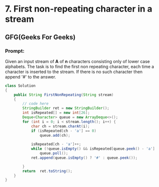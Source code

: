 # 7. First non-repeating character in a stream
## GFG(Geeks For Geeks)
### Prompt:
Given an input stream of **A** of **n** characters consisting only of lower case alphabets. The task is to find the first non repeating character, each time a character is inserted to the stream. If there is no such character then append '#' to the answer.

```java
class Solution
{
    public String FirstNonRepeating(String stream)
    {
        // code here
        StringBuilder ret = new StringBuilder();
		int isRepeated[] = new int[26];
		Deque<Character> queue = new ArrayDeque<>();
		for (int i = 0; i < stream.length(); i++) {
			char ch = stream.charAt(i);
			if (isRepeated[ch - 'a'] == 0)
				queue.add(ch);
			
			isRepeated[ch - 'a']++;
			while (!queue.isEmpty() && isRepeated[queue.peek() - 'a'] != 1)
				queue.poll();
			ret.append(queue.isEmpty() ? '#' : queue.peek());

		}
		return  ret.toString();
    }
}

```
